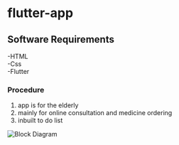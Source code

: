 # flutter-app
## Software Requirements
-HTML  
-Css  
-Flutter  

### Procedure
1.  app is for the elderly
2.  mainly for online consultation and medicine ordering
3.  inbuilt to do list

![Block Diagram](https://i.imgur.com/uV6oYkP.png)
